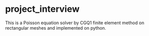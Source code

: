 # project_interview
This is a Poisson equation solver by CGQ1 finite element method on rectangular meshes and implemented on python.
